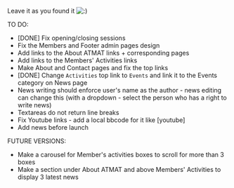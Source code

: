 Leave it as you found it ![:)](http://atmat.org.au/v3/upload/smile-onion.png)

TO DO:
- [DONE] Fix opening/closing sessions
- Fix the Members and Footer admin pages design
- Add links to the About ATMAT links + corresponding pages
- Add links to the Members' Activities links
- Make About and Contact pages and fix the top links
- [DONE] Change `Activities` top link to `Events` and link it to the Events category on News page
- News writing should enforce user's name as the author - news editing can change this (with a dropdown - select the person who has a right to write news)
- Textareas do not return line breaks
- Fix Youtube links - add a local bbcode for it like [youtube]
- Add news before launch

FUTURE VERSIONS:
- Make a carousel for Member's activities boxes to scroll for more than 3 boxes
- Make a section under About ATMAT and above Members' Activities to display 3 latest news
